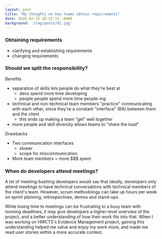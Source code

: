 ```yaml
---
layout: post
title: "My thoughts on how teams obtain requirements"
date: 2026-02-15 10:52:13 -0400
background: '/img/posts/01.jpg'
---
```


### Obtaining requirements

- clarifying and establishing requirements
- changing requirements

### Should we split the responsibility?

Benefits
- separation of skills lets people do what they're best at
  - devs spend more time developing
  - people people spend more time people-ing
- technical and non-technical team members "practice" communicating with each other, since they're a constant "interface" (BA) between them and the client
  - this ends up making a team "gel" well together
- more people and skill diversity allows teams to "share the load"

Drawbacks
- Two communication interfaces 
  - slower
  - scope for miscommunication
- More team members = more $$$ spent

### When do developers attend meetings?

A lot of meeting-bashing developers would say that ideally, developers only attend meetings to have technical conversations with technical members of the client's team. However, scrum methodology can take up hours per week on sprint planning, retrospectives, demos and stand-ups.

While losing time to meetings can be frustrating to a busy team with looming deadlines, it may give developers a higher-level overview of the project, and a better understanding of how their work fits into that. When I was working on HMCTS's Evidence Management project, gaining this understanding helped me value and enjoy my work more, and made me read user stories within a more accurate context.
